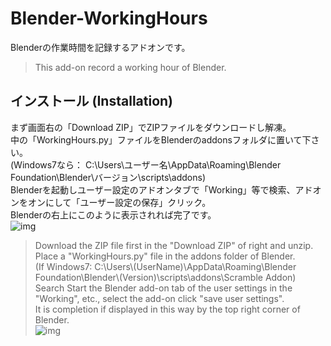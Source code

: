 # Blender-WorkingHours
Blenderの作業時間を記録するアドオンです。  
> This add-on record a working hour of Blender.  

## インストール (Installation)
まず画面右の「Download ZIP」でZIPファイルをダウンロードし解凍。  
中の「WorkingHours.py」ファイルをBlenderのaddonsフォルダに置いて下さい。  
(Windows7なら： C:\Users\ユーザー名\AppData\Roaming\Blender Foundation\Blender\バージョン\scripts\addons\)  
Blenderを起動しユーザー設定のアドオンタブで「Working」等で検索、アドオンをオンにして「ユーザー設定の保存」クリック。  
Blenderの右上にこのように表示されれば完了です。  
![img](http://i.imgur.com/p4lHAyb.png)  
  
> Download the ZIP file first in the "Download ZIP" of right and unzip.  
> Place a "WorkingHours.py" file in the addons folder of Blender.  
> (If Windows7: C:\Users\\(UserName)\AppData\Roaming\Blender Foundation\Blender\\(Version)\scripts\addons\Scramble Addon)  
> Search Start the Blender add-on tab of the user settings in the "Working", etc., select the add-on click "save user settings".  
> It is completion if displayed in this way by the top right corner of Blender.  
> ![img](http://i.imgur.com/p4lHAyb.png)  
